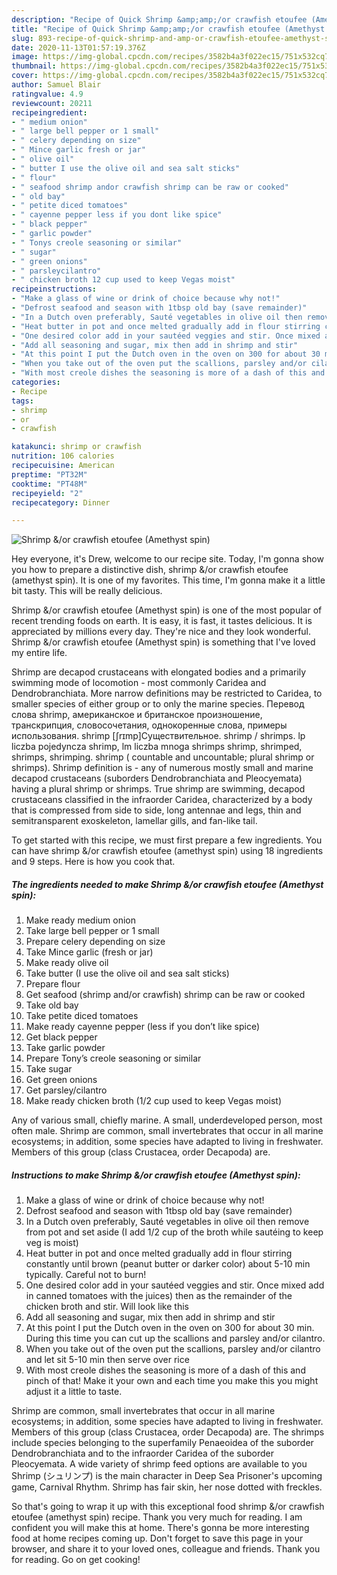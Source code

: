 ```yaml
---
description: "Recipe of Quick Shrimp &amp;amp;/or crawfish etoufee (Amethyst spin)"
title: "Recipe of Quick Shrimp &amp;amp;/or crawfish etoufee (Amethyst spin)"
slug: 893-recipe-of-quick-shrimp-and-amp-or-crawfish-etoufee-amethyst-spin
date: 2020-11-13T01:57:19.376Z
image: https://img-global.cpcdn.com/recipes/3582b4a3f022ec15/751x532cq70/shrimp-or-crawfish-etoufee-amethyst-spin-recipe-main-photo.jpg
thumbnail: https://img-global.cpcdn.com/recipes/3582b4a3f022ec15/751x532cq70/shrimp-or-crawfish-etoufee-amethyst-spin-recipe-main-photo.jpg
cover: https://img-global.cpcdn.com/recipes/3582b4a3f022ec15/751x532cq70/shrimp-or-crawfish-etoufee-amethyst-spin-recipe-main-photo.jpg
author: Samuel Blair
ratingvalue: 4.9
reviewcount: 20211
recipeingredient:
- " medium onion"
- " large bell pepper or 1 small"
- " celery depending on size"
- " Mince garlic fresh or jar"
- " olive oil"
- " butter I use the olive oil and sea salt sticks"
- " flour"
- " seafood shrimp andor crawfish shrimp can be raw or cooked"
- " old bay"
- " petite diced tomatoes"
- " cayenne pepper less if you dont like spice"
- " black pepper"
- " garlic powder"
- " Tonys creole seasoning or similar"
- " sugar"
- " green onions"
- " parsleycilantro"
- " chicken broth 12 cup used to keep Vegas moist"
recipeinstructions:
- "Make a glass of wine or drink of choice because why not!"
- "Defrost seafood and season with 1tbsp old bay (save remainder)"
- "In a Dutch oven preferably, Sauté vegetables in olive oil then remove from pot and set aside (I add 1/2 cup of the broth while sautéing to keep veg is moist)"
- "Heat butter in pot and once melted gradually add in flour stirring constantly until brown (peanut butter or darker color) about 5-10 min typically. Careful not to burn!"
- "One desired color add in your sautéed veggies and stir. Once mixed add in canned tomatoes with the juices) then as the remainder of the chicken broth and stir. Will look like this"
- "Add all seasoning and sugar, mix then add in shrimp and stir"
- "At this point I put the Dutch oven in the oven on 300 for about 30 min. During this time you can cut up the scallions and parsley and/or cilantro."
- "When you take out of the oven put the scallions, parsley and/or cilantro and let sit 5-10 min then serve over rice"
- "With most creole dishes the seasoning is more of a dash of this and pinch of that! Make it your own and each time you make this you might adjust it a little to taste."
categories:
- Recipe
tags:
- shrimp
- or
- crawfish

katakunci: shrimp or crawfish 
nutrition: 106 calories
recipecuisine: American
preptime: "PT32M"
cooktime: "PT48M"
recipeyield: "2"
recipecategory: Dinner

---
```



![Shrimp &amp;/or crawfish etoufee (Amethyst spin)](https://img-global.cpcdn.com/recipes/3582b4a3f022ec15/751x532cq70/shrimp-or-crawfish-etoufee-amethyst-spin-recipe-main-photo.jpg)

Hey everyone, it's Drew, welcome to our recipe site. Today, I'm gonna show you how to prepare a distinctive dish, shrimp &amp;/or crawfish etoufee (amethyst spin). It is one of my favorites. This time, I'm gonna make it a little bit tasty. This will be really delicious.

Shrimp &amp;/or crawfish etoufee (Amethyst spin) is one of the most popular of recent trending foods on earth. It is easy, it is fast, it tastes delicious. It is appreciated by millions every day. They're nice and they look wonderful. Shrimp &amp;/or crawfish etoufee (Amethyst spin) is something that I've loved my entire life.

Shrimp are decapod crustaceans with elongated bodies and a primarily swimming mode of locomotion - most commonly Caridea and Dendrobranchiata. More narrow definitions may be restricted to Caridea, to smaller species of either group or to only the marine species. Перевод слова shrimp, американское и британское произношение, транскрипция, словосочетания, однокоренные слова, примеры использования. shrimp [ʃrɪmp]Существительное. shrimp / shrimps. lp liczba pojedyncza shrimp, lm liczba mnoga shrimps shrimp, shrimped, shrimps, shrimping. shrimp ( countable and uncountable; plural shrimp or shrimps). Shrimp definition is - any of numerous mostly small and marine decapod crustaceans (suborders Dendrobranchiata and Pleocyemata) having a plural shrimp or shrimps. True shrimp are swimming, decapod crustaceans classified in the infraorder Caridea, characterized by a body that is compressed from side to side, long antennae and legs, thin and semitransparent exoskeleton, lamellar gills, and fan-like tail.


To get started with this recipe, we must first prepare a few ingredients. You can have shrimp &amp;/or crawfish etoufee (amethyst spin) using 18 ingredients and 9 steps. Here is how you cook that.

<!--inarticleads1-->

##### The ingredients needed to make Shrimp &amp;/or crawfish etoufee (Amethyst spin):

1. Make ready  medium onion
1. Take  large bell pepper or 1 small
1. Prepare  celery depending on size
1. Take  Mince garlic (fresh or jar)
1. Make ready  olive oil
1. Take  butter (I use the olive oil and sea salt sticks)
1. Prepare  flour
1. Get  seafood (shrimp and/or crawfish) shrimp can be raw or cooked
1. Take  old bay
1. Take  petite diced tomatoes
1. Make ready  cayenne pepper (less if you don’t like spice)
1. Get  black pepper
1. Take  garlic powder
1. Prepare  Tony’s creole seasoning or similar
1. Take  sugar
1. Get  green onions
1. Get  parsley/cilantro
1. Make ready  chicken broth (1/2 cup used to keep Vegas moist)


Any of various small, chiefly marine. A small, underdeveloped person, most often male. Shrimp are common, small invertebrates that occur in all marine ecosystems; in addition, some species have adapted to living in freshwater. Members of this group (class Crustacea, order Decapoda) are. 

<!--inarticleads2-->

##### Instructions to make Shrimp &amp;/or crawfish etoufee (Amethyst spin):

1. Make a glass of wine or drink of choice because why not!
1. Defrost seafood and season with 1tbsp old bay (save remainder)
1. In a Dutch oven preferably, Sauté vegetables in olive oil then remove from pot and set aside (I add 1/2 cup of the broth while sautéing to keep veg is moist)
1. Heat butter in pot and once melted gradually add in flour stirring constantly until brown (peanut butter or darker color) about 5-10 min typically. Careful not to burn!
1. One desired color add in your sautéed veggies and stir. Once mixed add in canned tomatoes with the juices) then as the remainder of the chicken broth and stir. Will look like this
1. Add all seasoning and sugar, mix then add in shrimp and stir
1. At this point I put the Dutch oven in the oven on 300 for about 30 min. During this time you can cut up the scallions and parsley and/or cilantro.
1. When you take out of the oven put the scallions, parsley and/or cilantro and let sit 5-10 min then serve over rice
1. With most creole dishes the seasoning is more of a dash of this and pinch of that! Make it your own and each time you make this you might adjust it a little to taste.


Shrimp are common, small invertebrates that occur in all marine ecosystems; in addition, some species have adapted to living in freshwater. Members of this group (class Crustacea, order Decapoda) are. The shrimps include species belonging to the superfamily Penaeoidea of the suborder Dendrobranchiata and to the infraorder Caridea of the suborder Pleocyemata. A wide variety of shrimp feed options are available to you Shrimp (シュリンプ) is the main character in Deep Sea Prisoner&#39;s upcoming game, Carnival Rhythm. Shrimp has fair skin, her nose dotted with freckles. 

So that's going to wrap it up with this exceptional food shrimp &amp;/or crawfish etoufee (amethyst spin) recipe. Thank you very much for reading. I am confident you will make this at home. There's gonna be more interesting food at home recipes coming up. Don't forget to save this page in your browser, and share it to your loved ones, colleague and friends. Thank you for reading. Go on get cooking!
